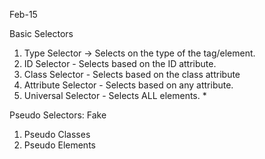 Feb-15

Basic Selectors
1. Type Selector -> Selects on the type of the tag/element.
2. ID Selector - Selects based on the ID attribute.
3. Class Selector - Selects based on the class attribute
4. Attribute Selector - Selects based on any attribute.
5. Universal Selector - Selects ALL elements. *

Pseudo Selectors: Fake
1. Pseudo Classes
2. Pseudo Elements